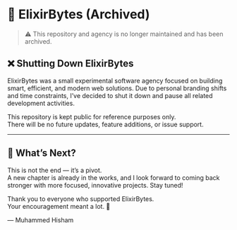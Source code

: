 # 🧪 ElixirBytes (Archived)

> ⚠️ This repository and agency is no longer maintained and has been archived.

## ❌ Shutting Down ElixirBytes

ElixirBytes was a small experimental software agency focused on building smart, efficient, and modern web solutions. Due to personal branding shifts and time constraints, I’ve decided to shut it down and pause all related development activities.

This repository is kept public for reference purposes only.  
There will be no future updates, feature additions, or issue support.

---

## 🚀 What’s Next?

This is not the end — it’s a pivot.  
A new chapter is already in the works, and I look forward to coming back stronger with more focused, innovative projects. Stay tuned!

Thank you to everyone who supported ElixirBytes.  
Your encouragement meant a lot. 💙

— Muhammed Hisham
